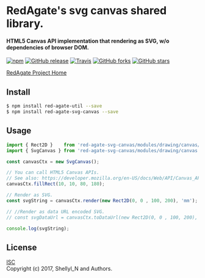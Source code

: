 # RedAgate's svg canvas shared library.
#### HTML5 Canvas API implementation that rendering as SVG, w/o dependencies of browser DOM.



[![npm](https://img.shields.io/npm/v/red-agate-svg-canvas.svg)](https://www.npmjs.com/package/red-agate-svg-canvas)
[![GitHub release](https://img.shields.io/github/release/shellyln/red-agate-svg-canvas.svg)](https://github.com/shellyln/red-agate-svg-canvas/releases)
[![Travis](https://img.shields.io/travis/shellyln/red-agate-svg-canvas/master.svg)](https://travis-ci.org/shellyln/red-agate-svg-canvas)
[![GitHub forks](https://img.shields.io/github/forks/shellyln/red-agate-svg-canvas.svg?style=social&label=Fork)](https://github.com/shellyln/red-agate-svg-canvas/fork)
[![GitHub stars](https://img.shields.io/github/stars/shellyln/red-agate-svg-canvas.svg?style=social&label=Star)](https://github.com/shellyln/red-agate-svg-canvas)


[RedAgate Project Home](https://github.com/shellyln/red-agate)


## Install

```bash
$ npm install red-agate-util --save
$ npm install red-agate-svg-canvas --save
```


## Usage

```typescript
import { Rect2D }    from 'red-agate-svg-canvas/modules/drawing/canvas/TransferMatrix2D';
import { SvgCanvas } from 'red-agate-svg-canvas/modules/drawing/canvas';

const canvasCtx = new SvgCanvas();

// You can call HTML5 Canvas APIs.
// See also: https://developer.mozilla.org/en-US/docs/Web/API/Canvas_API
canvasCtx.fillRect(10, 10, 80, 180);

// Render as SVG.
const svgString = canvasCtx.render(new Rect2D(0, 0 , 100, 200), 'mm');

// //Render as data URL encoded SVG.
// const svgDataUrl = canvasCtx.toDataUrl(new Rect2D(0, 0 , 100, 200), 'mm');

console.log(svgString);
```


## License
[ISC](https://github.com/shellyln/red-agate-util/blob/master/LICENSE.md)  
Copyright (c) 2017, Shellyl_N and Authors.

